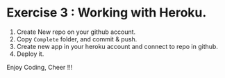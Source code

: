 # Exercise 3 : Working with Heroku.

1. Create New repo on your github account.
2. Copy `Complete`  folder, and commit & push.
3. Create new app in your heroku account and connect to repo in github.
4. Deploy it.

Enjoy Coding, Cheer !!!


